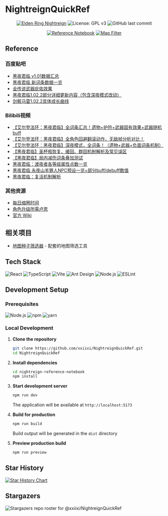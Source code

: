 # NightreignQuickRef

<div align="center">

[![Elden Ring Nightreign](https://img.shields.io/badge/Elden_Ring-Nightreign-blue)](https://www.bandainamcoent.com/games/nightreign)
![License: GPL v3](https://img.shields.io/badge/License-GPL%20v3-yellow.svg)
![GitHub last commit](https://img.shields.io/github/last-commit/xxiixi/NightreignQuickRef)


[![Reference Notebook](https://img.shields.io/badge/Reference%20Notebook-View%20Online-8B5CF6?style=for-the-badge&logo=github)](https://xxiixi.github.io/NightreignQuickRef/)
[![Map Filter](https://img.shields.io/badge/Map%20Filter-View%20Online-FF1493?style=for-the-badge&logo=github)](https://xxiixi.github.io/NightreignMapFilter/)

</div>

## Reference

### 百度贴吧
- [黑夜君临 v1.01数据汇总](https://tieba.baidu.com/p/9906444262?pid=152430482433&cid=#152430482433)
- [黑夜君临 新词条数据一览](https://tieba.baidu.com/p/9935090782?pid=152476350171&cid=#152476350171)
- [全传说武器庇佑效果](https://tieba.baidu.com/p/9889921465?pid=152403477340&cid=#152403477340)
- [黑夜君临1.02.2部分详细更新内容（包含深夜模式改动）](https://tieba.baidu.com/p/10026641416?pid=152611338073&cid=#152611338073)
- [剑骸马雷1.02.2具体成长曲线](https://tieba.baidu.com/p/10027082782?share=9105&fr=sharewise&see_lz=0)

### Bilibili视频
- [【艾尔登法环：黑夜君临】全词条汇总！遗物+护符+武器固有效果+武器随机buff](https://www.bilibili.com/video/BV1GfMSzvE3V)
- [【艾尔登法环：黑夜君临】全角色回避翻滚动作，无敌帧分析对比！](https://www.bilibili.com/video/BV1LvuVzuEqo)
- [【艾尔登法环：黑夜君临】深夜模式，全词条！（遗物+武器+负面词条机制）](https://www.bilibili.com/video/BV1JLpxzmEdv)
- [【黑夜君临】圣杯瓶恢复、缓回、群回机制解析及常见误区](https://www.bilibili.com/video/BV1M18jzQE9X)
- [【黑夜君临】局内减伤词条叠加测试](https://www.bilibili.com/opus/1100871642065666054)
- [黑夜君临：渡夜者各等级属性点数一览](https://www.bilibili.com/video/BV1p5ThzfEy7)
- [黑夜君临 永夜山羊罪人NPC预设一览+部分buff/debuff数值](https://www.bilibili.com/video/BV1wzvNzREYQ)
- [黑夜君临：复活机制解析](https://www.bilibili.com/video/BV1TnNLzXESx)

### 其他资源
- [每日缩圈时间](https://mobalytics.gg/elden-ring-nightreign/guides/day-length)
- [角色升级所需卢恩](https://game8.co/games/Elden-Ring-Nightreign/archives/522643)
- [官方 Wiki](https://eldenringnightreign.wiki.fextralife.com/Elden+Ring+Nightreign+Wiki)

## 相关项目
- [地图种子筛选器](https://xxiixi.github.io/NightreignMapFilter/) - 配套的地图筛选工具


## Tech Stack

![React](https://img.shields.io/badge/React-19.1.0-61DAFB?logo=react&logoColor=white&style=flat-square)
![TypeScript](https://img.shields.io/badge/TypeScript-5.8.3-3178C6?logo=typescript&logoColor=white&style=flat-square)
![Vite](https://img.shields.io/badge/Vite-7.0.4-646CFF?logo=vite&logoColor=white&style=flat-square)
![Ant Design](https://img.shields.io/badge/Ant%20Design-5.26.7-0170FE?logo=ant-design&logoColor=white&style=flat-square)
![Node.js](https://img.shields.io/badge/Node.js-18+-339933?logo=node.js&logoColor=white&style=flat-square)
![ESLint](https://img.shields.io/badge/ESLint-9.30.1-4B32C3?logo=eslint&logoColor=white&style=flat-square)

## Development Setup

### Prerequisites

![Node.js](https://img.shields.io/badge/Node.js-18+-339933?logo=node.js&logoColor=white)
![npm](https://img.shields.io/badge/npm-9+-CB3837?logo=npm&logoColor=white)
![yarn](https://img.shields.io/badge/yarn-1.22+-2C8EBB?logo=yarn&logoColor=white)

### Local Development

1. **Clone the repository**
   ```bash
   git clone https://github.com/xxiixi/NightreignQuickRef.git
   cd NightreignQuickRef
   ```

2. **Install dependencies**
   ```bash
   cd nightreign-reference-notebook
   npm install
   ```

3. **Start development server**
   ```bash
   npm run dev
   ```
   The application will be available at `http://localhost:5173`

4. **Build for production**
   ```bash
   npm run build
   ```
   Build output will be generated in the `dist` directory

5. **Preview production build**
   ```bash
   npm run preview
   ```

## Star History

[![Star History Chart](https://api.star-history.com/svg?repos=xxiixi/NightreignQuickRef&type=Date)](https://www.star-history.com/#xxiixi/NightreignQuickRef&Date)

## Stargazers

<picture>
  <source 
    media="(prefers-color-scheme: dark)" 
    srcset="https://reporoster.com/stars/dark/xxiixi/NightreignQuickRef">

  <img 
    src="https://reporoster.com/stars/xxiixi/NightreignQuickRef" 
    alt="Stargazers repo roster for @xxiixi/NightreignQuickRef">
</picture>
